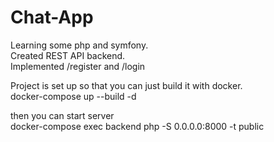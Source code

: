 # Chat-App

Learning some php and symfony.\
Created REST API backend.\
Implemented /register and /login 

Project is set up so that you can just build it with docker.\
docker-compose up --build -d

then you can start server\
docker-compose exec backend php -S 0.0.0.0:8000 -t public



